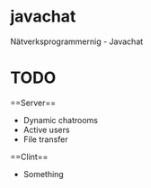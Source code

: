 javachat
========

Nätverksprogrammernig - Javachat


TODO
========
==Server==

- Dynamic chatrooms
- Active users
- File transfer

==Clint==

- Something


